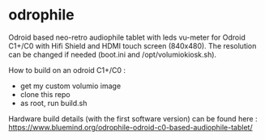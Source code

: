 # odrophile
Odroid based neo-retro audiophile tablet with leds vu-meter for Odroid C1+/C0 with Hifi Shield and HDMI touch screen (840x480).
The resolution can be changed if needed (boot.ini and /opt/volumiokiosk.sh).

How to build on an odroid C1+/C0 :
- get my custom volumio image
- clone this repo
- as root, run build.sh

Hardware build details (with the first software version) can be found here : https://www.bluemind.org/odrophile-odroid-c0-based-audiophile-tablet/

